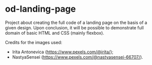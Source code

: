 # od-landing-page

Project about creating the full code of a landing page on the basis of a given design. Upon conclusion, it will be possible to demonstrate full domain of basic HTML and CSS (mainly flexbox).

Credits for the images used:

- Irita Antonevica (https://www.pexels.com/@irita/);
- NastyaSensei (https://www.pexels.com/@nastyasensei-66707/).
